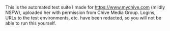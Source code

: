 This is the automated test suite I made for https://www.mychive.com (mildly NSFW), uploaded her with
permission from Chive Media Group. Logins, URLs to the test environments, etc. have been redacted, so 
you will not be able to run this yourself. 